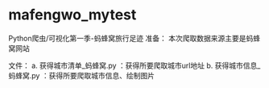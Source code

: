 # mafengwo_mytest

Python爬虫/可视化第一季-蚂蜂窝旅行足迹
准备：
本次爬取数据来源主要是蚂蜂窝网站

文件：
a. 获得城市清单_蚂蜂窝.py ：获得所要爬取城市url地址 
b. 获得城市信息_蚂蜂窝.py ：获得所要爬取城市信息、绘制图片
